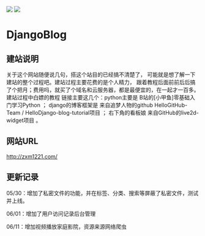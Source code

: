 ![](https://img.shields.io/badge/Python-3.8-green)
![](https://img.shields.io/badge/Django-2.2-green)
# DjangoBlog
## 建站说明
关于这个网站随便说几句，搭这个站目的已经搞不清楚了，
可能就是想了解一下建站的整个过程吧。建站过程主要花费的是个人精力， 
跟着教程后面前前后后搞了个把月；费用吗，就买了个域名和云服务器，都是最便宜的，在一起才一百多。
建站过程中白嫖的教程 链接主要这几个：python主要是 B站的[小甲鱼]零基础入门学习Python ；
django的博客框架是 来自追梦人物的github HelloGitHub-Team / HelloDjango-blog-tutorial项目 ；
右下角的看板娘 来自GitHub的live2d-widget项目 。

## 网站URL
http://zxm1221.com/

## 更新记录
05/30：增加了私密文件的功能，并在标签、分类、搜索等屏蔽了私密文件，测试并上线。

06/01：增加了用户访问记录后台管理

06/11：增加视频播放家庭影院，资源来源网络爬虫




